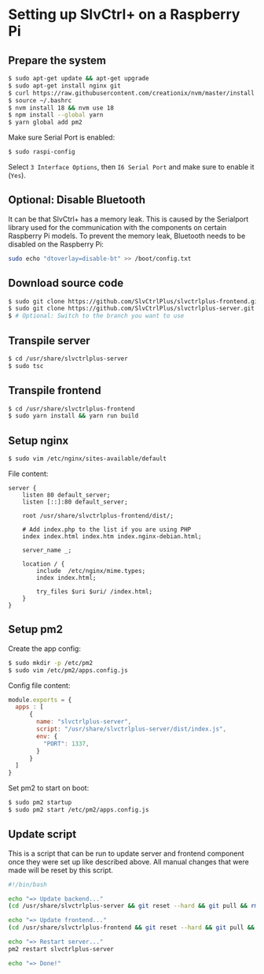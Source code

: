 # Setting up SlvCtrl+ on a Raspberry Pi

## Prepare the system
```bash
$ sudo apt-get update && apt-get upgrade
$ sudo apt-get install nginx git
$ curl https://raw.githubusercontent.com/creationix/nvm/master/install.sh | bash 
$ source ~/.bashrc
$ nvm install 18 && nvm use 18
$ npm install --global yarn
$ yarn global add pm2
```

Make sure Serial Port is enabled:

```bash
$ sudo raspi-config
```

Select `3 Interface Options`, then `I6 Serial Port` and make sure to enable it (`Yes`).

## Optional: Disable Bluetooth
It can be that SlvCtrl+ has a memory leak. This is caused by the Serialport library used for the communication with the components on certain Raspberry Pi models. To prevent the memory leak, Bluetooth needs to be disabled on the Raspberry Pi:

```bash
sudo echo "dtoverlay=disable-bt" >> /boot/config.txt
```

## Download source code
```bash
$ sudo git clone https://github.com/SlvCtrlPlus/slvctrlplus-frontend.git /usr/share
$ sudo git clone https://github.com/SlvCtrlPlus/slvctrlplus-server.git /usr/share
$ # Optional: Switch to the branch you want to use
```

## Transpile server
```bash
$ cd /usr/share/slvctrlplus-server
$ sudo tsc
```

## Transpile frontend
```bash
$ cd /usr/share/slvctrlplus-frontend
$ sudo yarn install && yarn run build
```

## Setup nginx
```bash
$ sudo vim /etc/nginx/sites-available/default
```

File content:

```
server {
	listen 80 default_server;
	listen [::]:80 default_server;

	root /usr/share/slvctrlplus-frontend/dist/;

	# Add index.php to the list if you are using PHP
	index index.html index.htm index.nginx-debian.html;

	server_name _;

	location / {
		include  /etc/nginx/mime.types;
		index index.html;

		try_files $uri $uri/ /index.html;
	}
}
```

## Setup pm2
Create the app config:

```bash
$ sudo mkdir -p /etc/pm2
$ sudo vim /etc/pm2/apps.config.js
```

Config file content:
```js
module.exports = {
  apps : [
      {
        name: "slvctrlplus-server",
        script: "/usr/share/slvctrlplus-server/dist/index.js",
        env: {
          "PORT": 1337,
        }
      }
  ]
}
```

Set pm2 to start on boot:
```bash
$ sudo pm2 startup
$ sudo pm2 start /etc/pm2/apps.config.js
```

## Update script
This is a script that can be run to update server and frontend component once they were set up like described above. 
All manual changes that were made will be reset by this script.

```bash
#!/bin/bash

echo "=> Update backend..."
(cd /usr/share/slvctrlplus-server && git reset --hard && git pull && rm -rf node_module/ && yarn install && tsc)

echo "=> Update frontend..."
(cd /usr/share/slvctrlplus-frontend && git reset --hard && git pull && rm -rf node_module/ && yarn install && yarn run build)

echo "=> Restart server..."
pm2 restart slvctrlplus-server

echo "=> Done!"
```
